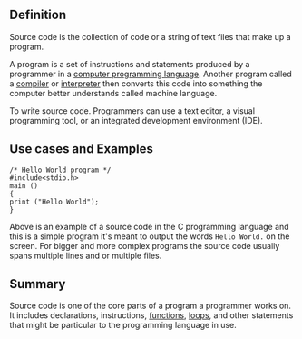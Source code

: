 ## Definition
Source code is the collection of code or a string of text files that make up a program.

A program is a set of instructions and statements produced by a programmer in a [computer programming language](programming-language.md). Another program called a [compiler](compiler.md) or [interpreter](interpreter.md) then converts this code into something the computer better understands called machine language.

To write source code. Programmers can use a text editor, a visual programming tool, or an integrated development environment (IDE).

## Use cases and Examples

```Here is an example of the source code for a Hello World program in C language:
/* Hello World program */
#include<stdio.h>
main ()
{
print ("Hello World");
}
```

Above is an example of a source code in the C programming language and this is a simple program it's meant to output the words `Hello World.` on the screen. 
For bigger and more complex programs the source code usually spans multiple lines and or multiple files.

## Summary
Source code is one of the core parts of a program a programmer works on. It includes declarations, instructions, [functions](function.md), [loops](loop.md), and other statements that might be particular to the programming language in use.
